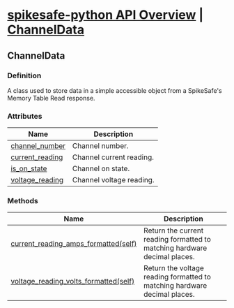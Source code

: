 # [spikesafe-python API Overview](/spikesafe_python_lib_docs/README.md) | [ChannelData](/spikesafe_python_lib_docs/ChannelData/README.md)

## ChannelData

### Definition
A class used to store data in a simple accessible object from a SpikeSafe's Memory Table Read response.

### Attributes
| Name | Description |
| - | - |
| [channel_number](/spikesafe_python_lib_docs/ChannelData/channel_number/README.md) | Channel number. |
| [current_reading](/spikesafe_python_lib_docs/ChannelData/current_reading/README.md) | Channel current reading. |
| [is_on_state](/spikesafe_python_lib_docs/ChannelData/is_on_state/README.md) | Channel on state. |
| [voltage_reading](/spikesafe_python_lib_docs/ChannelData/voltage_reading/README.md) | Channel voltage reading. |

### Methods
| Name | Description |
| - | - |
| [current_reading_amps_formatted(self)](/spikesafe_python_lib_docs/ChannelData/current_reading_amps_formatted/README.md) | Return the current reading formatted to matching hardware decimal places. |
| [voltage_reading_volts_formatted(self)](/spikesafe_python_lib_docs/ChannelData/voltage_reading_volts_formatted/README.md) | Return the voltage reading formatted to matching hardware decimal places. |